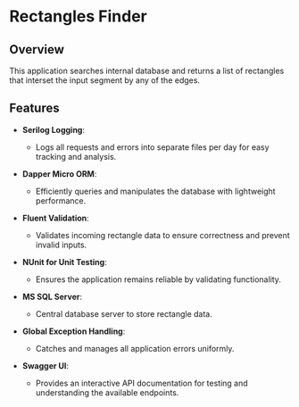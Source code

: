 # Rectangles Finder
## Overview
This application searches internal database and returns a list of rectangles that interset the input segment by any of the edges.
## Features
- **Serilog Logging**:
  - Logs all requests and errors into separate files per day for easy tracking and analysis.

- **Dapper Micro ORM**:
  - Efficiently queries and manipulates the database with lightweight performance.

- **Fluent Validation**:
  - Validates incoming rectangle data to ensure correctness and prevent invalid inputs.

- **NUnit for Unit Testing**:
  - Ensures the application remains reliable by validating functionality.

- **MS SQL Server**:
  - Central database server to store rectangle data.

- **Global Exception Handling**:
  - Catches and manages all application errors uniformly.

- **Swagger UI**:
  - Provides an interactive API documentation for testing and understanding the available endpoints.



